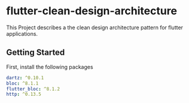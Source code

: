# flutter-clean-design-architecture

This Project describes a the clean design architecture pattern for flutter applications.

## Getting Started

First, install the following packages
```yaml
dartz: ^0.10.1
bloc: ^8.1.1
flutter_bloc: ^8.1.2
http: ^0.13.5
